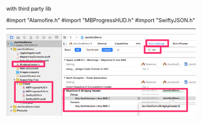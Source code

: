 with third party lib 

#import "Alamofire.h"
#import "MBProgressHUD.h"
#import "SwiftyJSON.h"


----
![Screenshot](setting.png)
